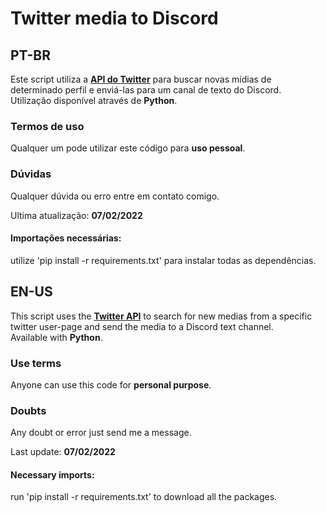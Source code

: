 # Twitter media to Discord
## PT-BR
Este script utiliza a **[API do Twitter](https://developer.twitter.com/en/docs/twitter-api)**  para buscar novas mídias de determinado perfil e enviá-las para um canal de texto do Discord.<br>
Utilização disponível através de **Python**.<br>

### Termos de uso
Qualquer um pode utilizar este código para **uso pessoal**.<br>

### Dúvidas
Qualquer dúvida ou erro entre em contato comigo. <br>

Ultima atualização: **07/02/2022**<br>

#### Importações necessárias:
utilize 'pip install -r requirements.txt' para instalar todas as dependências.<br>

## EN-US
This script uses the **[Twitter API](https://developer.twitter.com/en/docs/twitter-api)** to search for new medias from a specific twitter user-page and send the media to a Discord text channel.<br>
Available with **Python**.<br>

### Use terms
Anyone can use this code for  **personal purpose**. <br>

### Doubts
Any doubt or error just send me a message. <br>

Last update: **07/02/2022**<br>

#### Necessary imports:
run 'pip install -r requirements.txt' to download all the packages.